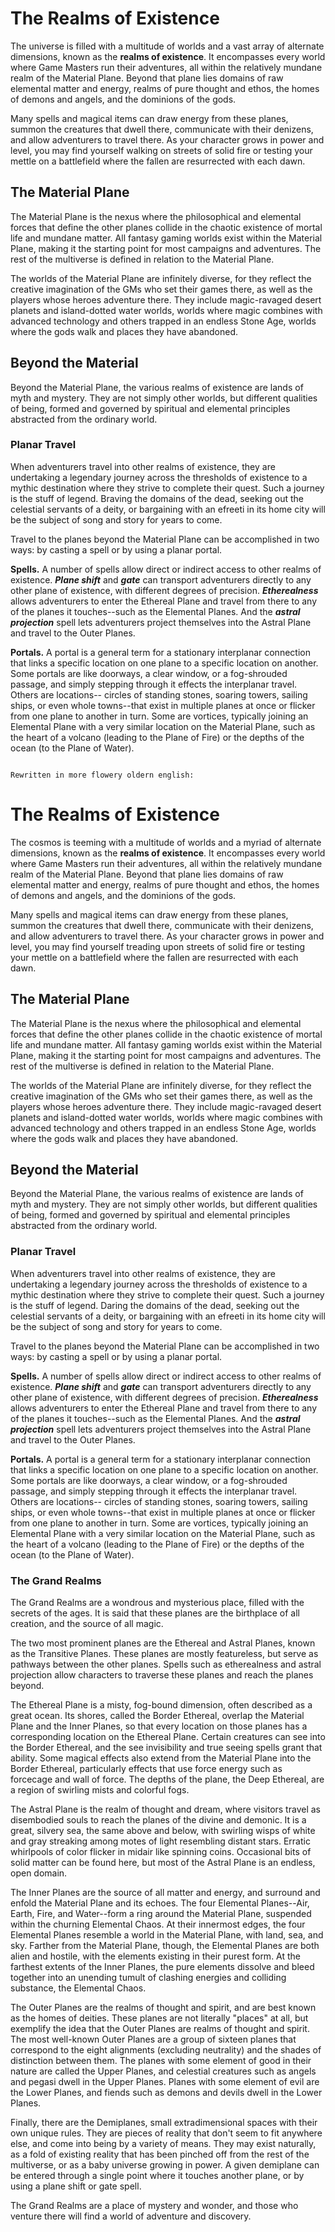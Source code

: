 # The Realms of Existence
The universe is filled with a multitude of worlds and a vast array of alternate dimensions, known as the **realms of existence**. It encompasses every world where Game Masters run their adventures, all within the relatively mundane realm of the Material Plane. Beyond that plane lies domains of raw elemental matter and energy, realms of pure thought and ethos, the homes of demons and angels, and the dominions of the gods.

Many spells and magical items can draw energy from these planes, summon the creatures that dwell there, communicate with their denizens, and allow adventurers to travel there. As your character grows in power and level, you may find yourself walking on streets of solid fire or testing your mettle on a battlefield where the fallen are resurrected with each dawn. 

## The Material Plane 
The Material Plane is the nexus where the philosophical and elemental forces that define the other planes collide in the chaotic existence of mortal life and mundane matter. All fantasy gaming worlds exist within the Material Plane, making it the starting point for most campaigns and adventures. The rest of the multiverse is defined in relation to the Material Plane.

The worlds of the Material Plane are infinitely diverse, for they reflect the creative imagination of the GMs who set their games there, as well as the players whose heroes adventure there. They include magic-ravaged desert planets and island-dotted water worlds, worlds where magic combines with advanced technology and others trapped in an endless Stone Age, worlds where the gods walk and places they have abandoned. 

## Beyond the Material 
Beyond the Material Plane, the various realms of existence are lands of myth and mystery. They are not simply other worlds, but different qualities of being, formed and governed by spiritual and elemental principles abstracted from the ordinary world. 

### Planar Travel 
When adventurers travel into other realms of existence, they are undertaking a legendary journey across the thresholds of existence to a mythic destination where they strive to complete their quest. Such a journey is the stuff of legend. Braving the domains of the dead, seeking out the celestial servants of a deity, or bargaining with an efreeti in its home city will be the subject of song and story for years to come.

Travel to the planes beyond the Material Plane can be accomplished in two ways: by casting a spell or by using a planar portal.

**Spells.** A number of spells allow direct or indirect access to other realms of existence. **_Plane shift_** and **_gate_** can transport adventurers directly to any other plane of existence, with different degrees of precision. **_Etherealness_** allows adventurers to enter the Ethereal Plane and travel from there to any of the planes it touches--such as the Elemental Planes. And the **_astral projection_** spell lets adventurers project themselves into the Astral Plane and travel to the Outer Planes.

**Portals.** A portal is a general term for a stationary interplanar connection that links a specific location on one plane to a specific location on another. Some portals are like doorways, a clear window, or a fog-shrouded passage, and simply stepping through it effects the interplanar travel. Others are locations-- circles of standing stones, soaring towers, sailing ships, or even whole towns--that exist in multiple planes at once or flicker from one plane to another in turn. Some are vortices, typically joining an Elemental Plane with a very similar location on the Material Plane, such as the heart of a volcano (leading to the Plane of Fire) or the depths of the ocean (to the Plane of Water). 
```

Rewritten in more flowery oldern english:

```
# The Realms of Existence
The cosmos is teeming with a multitude of worlds and a myriad of alternate dimensions, known as the **realms of existence**. It encompasses every world where Game Masters run their adventures, all within the relatively mundane realm of the Material Plane. Beyond that plane lies domains of raw elemental matter and energy, realms of pure thought and ethos, the homes of demons and angels, and the dominions of the gods.

Many spells and magical items can draw energy from these planes, summon the creatures that dwell there, communicate with their denizens, and allow adventurers to travel there. As your character grows in power and level, you may find yourself treading upon streets of solid fire or testing your mettle on a battlefield where the fallen are resurrected with each dawn. 

## The Material Plane 
The Material Plane is the nexus where the philosophical and elemental forces that define the other planes collide in the chaotic existence of mortal life and mundane matter. All fantasy gaming worlds exist within the Material Plane, making it the starting point for most campaigns and adventures. The rest of the multiverse is defined in relation to the Material Plane.

The worlds of the Material Plane are infinitely diverse, for they reflect the creative imagination of the GMs who set their games there, as well as the players whose heroes adventure there. They include magic-ravaged desert planets and island-dotted water worlds, worlds where magic combines with advanced technology and others trapped in an endless Stone Age, worlds where the gods walk and places they have abandoned. 

## Beyond the Material 
Beyond the Material Plane, the various realms of existence are lands of myth and mystery. They are not simply other worlds, but different qualities of being, formed and governed by spiritual and elemental principles abstracted from the ordinary world. 

### Planar Travel 
When adventurers travel into other realms of existence, they are undertaking a legendary journey across the thresholds of existence to a mythic destination where they strive to complete their quest. Such a journey is the stuff of legend. Daring the domains of the dead, seeking out the celestial servants of a deity, or bargaining with an efreeti in its home city will be the subject of song and story for years to come.

Travel to the planes beyond the Material Plane can be accomplished in two ways: by casting a spell or by using a planar portal.

**Spells.** A number of spells allow direct or indirect access to other realms of existence. **_Plane shift_** and **_gate_** can transport adventurers directly to any other plane of existence, with different degrees of precision. **_Etherealness_** allows adventurers to enter the Ethereal Plane and travel from there to any of the planes it touches--such as the Elemental Planes. And the **_astral projection_** spell lets adventurers project themselves into the Astral Plane and travel to the Outer Planes.

**Portals.** A portal is a general term for a stationary interplanar connection that links a specific location on one plane to a specific location on another. Some portals are like doorways, a clear window, or a fog-shrouded passage, and simply stepping through it effects the interplanar travel. Others are locations-- circles of standing stones, soaring towers, sailing ships, or even whole towns--that exist in multiple planes at once or flicker from one plane to another in turn. Some are vortices, typically joining an Elemental Plane with a very similar location on the Material Plane, such as the heart of a volcano (leading to the Plane of Fire) or the depths of the ocean (to the Plane of Water). 

### The Grand Realms 
The Grand Realms are a wondrous and mysterious place, filled with the secrets of the ages. It is said that these planes are the birthplace of all creation, and the source of all magic. 

The two most prominent planes are the Ethereal and Astral Planes, known as the Transitive Planes. These planes are mostly featureless, but serve as pathways between the other planes. Spells such as etherealness and astral projection allow characters to traverse these planes and reach the planes beyond. 

The Ethereal Plane is a misty, fog-bound dimension, often described as a great ocean. Its shores, called the Border Ethereal, overlap the Material Plane and the Inner Planes, so that every location on those planes has a corresponding location on the Ethereal Plane. Certain creatures can see into the Border Ethereal, and the see invisibility and true seeing spells grant that ability. Some magical effects also extend from the Material Plane into the Border Ethereal, particularly effects that use force energy such as forcecage and wall of force. The depths of the plane, the Deep Ethereal, are a region of swirling mists and colorful fogs.

The Astral Plane is the realm of thought and dream, where visitors travel as disembodied souls to reach the planes of the divine and demonic. It is a great, silvery sea, the same above and below, with swirling wisps of white and gray streaking among motes of light resembling distant stars. Erratic whirlpools of color flicker in midair like spinning coins. Occasional bits of solid matter can be found here, but most of the Astral Plane is an endless, open domain. 

The Inner Planes are the source of all matter and energy, and surround and enfold the Material Plane and its echoes. The four Elemental Planes--Air, Earth, Fire, and Water--form a ring around the Material Plane, suspended within the churning Elemental Chaos. At their innermost edges, the four Elemental Planes resemble a world in the Material Plane, with land, sea, and sky. Farther from the Material Plane, though, the Elemental Planes are both alien and hostile, with the elements existing in their purest form. At the farthest extents of the Inner Planes, the pure elements dissolve and bleed together into an unending tumult of clashing energies and colliding substance, the Elemental Chaos. 

The Outer Planes are the realms of thought and spirit, and are best known as the homes of deities. These planes are not literally "places" at all, but exemplify the idea that the Outer Planes are realms of thought and spirit. The most well-known Outer Planes are a group of sixteen planes that correspond to the eight alignments (excluding neutrality) and the shades of distinction between them. The planes with some element of good in their nature are called the Upper Planes, and celestial creatures such as angels and pegasi dwell in the Upper Planes. Planes with some element of evil are the Lower Planes, and fiends such as demons and devils dwell in the Lower Planes. 

Finally, there are the Demiplanes, small extradimensional spaces with their own unique rules. They are pieces of reality that don't seem to fit anywhere else, and come into being by a variety of means. They may exist naturally, as a fold of existing reality that has been pinched off from the rest of the multiverse, or as a baby universe growing in power. A given demiplane can be entered through a single point where it touches another plane, or by using a plane shift or gate spell. 

The Grand Realms are a place of mystery and wonder, and those who venture there will find a world of adventure and discovery.
